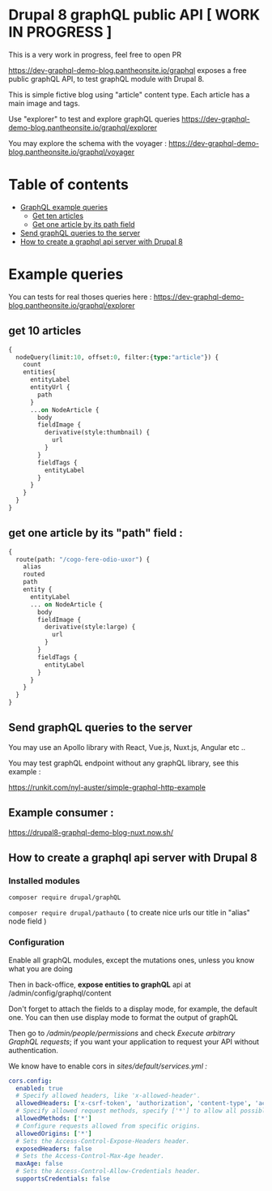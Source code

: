 # Drupal 8 graphQL public API [ WORK IN PROGRESS ]

This is a very work in progress, feel free to open PR 

https://dev-graphql-demo-blog.pantheonsite.io/graphql exposes a free public graphQL API, to test graphQL module with Drupal 8. 

This is simple fictive blog using "article" content type. Each article has a main image and tags. 

Use "explorer" to test and explore graphQL queries
https://dev-graphql-demo-blog.pantheonsite.io/graphql/explorer

You may explore the schema with the voyager : 
https://dev-graphql-demo-blog.pantheonsite.io/graphql/voyager

Table of contents
=================
  * [GraphQL example queries](#example-queries)
    * [Get ten articles](#get-10-articles)
    * [Get one article by its path field](#get-one-article-by-its-path-field-)
  * [Send graphQL queries to the server](#send-graphql-queries-to-the-server)
  * [How to create a graphql api server with Drupal 8](#how-to-create-a-graphql-api-server-with-drupal-8)

# Example queries

You can tests for real thoses queries here : https://dev-graphql-demo-blog.pantheonsite.io/graphql/explorer

## get 10 articles

```graphql
{
  nodeQuery(limit:10, offset:0, filter:{type:"article"}) {
    count
    entities{
      entityLabel
      entityUrl {
        path
      }
      ...on NodeArticle {
        body
        fieldImage {
          derivative(style:thumbnail) {
            url
          }
        }
        fieldTags {
          entityLabel
        }
      }
    }
  }
}
```

## get one article by its "path" field :

```graphql
{
  route(path: "/cogo-fere-odio-uxor") {
    alias
    routed
    path
    entity {
      entityLabel
      ... on NodeArticle {
        body
        fieldImage {
          derivative(style:large) {
            url
          }
        }
        fieldTags {
          entityLabel
        }
      }
    }
  }
}
```

## Send graphQL queries to the server

You may use an Apollo library with React, Vue.js, Nuxt.js, Angular etc .. 

You may test graphQL endpoint without any graphQL library, see this example :

https://runkit.com/nyl-auster/simple-graphql-http-example

## Example consumer :

https://drupal8-graphql-demo-blog-nuxt.now.sh/

## How to create a graphql api server with Drupal 8

### Installed modules

```composer require drupal/graphQL```

```composer require drupal/pathauto``` ( to create nice urls our title in "alias" node field )

### Configuration

Enable all graphQL modules, except the mutations ones, unless you know what you are doing

Then in back-office, **expose entities to graphQL** api at /admin/config/graphql/content

Don't forget to attach the fields to a display mode, for example, the default one.
You can then use display mode to format the output of graphQL

Then go to */admin/people/permissions* and check *Execute arbitrary GraphQL requests*; if you want your application to request your API without authentication.

We know have to enable cors
in *sites/default/services.yml :*

```yml
cors.config:
  enabled: true
  # Specify allowed headers, like 'x-allowed-header'.
  allowedHeaders: ['x-csrf-token', 'authorization', 'content-type', 'accept', 'origin', 'x-requested-with']
  # Specify allowed request methods, specify ['*'] to allow all possible ones.
  allowedMethods: ['*']
  # Configure requests allowed from specific origins.
  allowedOrigins: ['*']
  # Sets the Access-Control-Expose-Headers header.
  exposedHeaders: false
  # Sets the Access-Control-Max-Age header.
  maxAge: false
  # Sets the Access-Control-Allow-Credentials header.
  supportsCredentials: false
```
